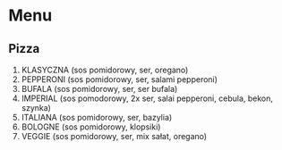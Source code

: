 # Menu

## Pizza

1. KLASYCZNA (sos pomidorowy, ser, oregano)
2. PEPPERONI (sos pomidorowy, ser, salami pepperoni)
3. BUFALA (sos pomidorowy, ser, ser bufala)
4. IMPERIAL (sos pomodorowy, 2x ser, salai pepperoni, cebula, bekon, szynka)
5. ITALIANA (sos pomidorowy, ser, bazylia)
6. BOLOGNE (sos pomidorowy, klopsiki)
7. VEGGIE (sos pomidorowy, ser, mix sałat, oregano)
